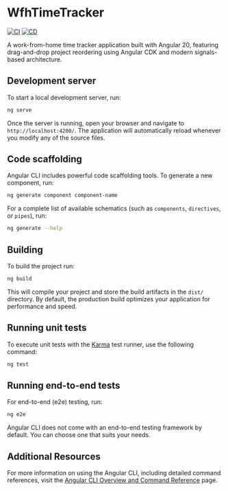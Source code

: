 # WfhTimeTracker

[![CI](https://github.com/anoaky/wfh-time-tracker/actions/workflows/tests.yml/badge.svg?branch=main)](https://github.com/anoaky/wfh-time-tracker/actions/workflows/tests.yml) [![CD](https://github.com/anoaky/wfh-time-tracker/actions/workflows/firebase-hosting-merge.yml/badge.svg)](https://github.com/anoaky/wfh-time-tracker/actions/workflows/firebase-hosting-merge.yml)

A work-from-home time tracker application built with Angular 20, featuring drag-and-drop project reordering using Angular CDK and modern signals-based architecture.

## Development server

To start a local development server, run:

```bash
ng serve
```

Once the server is running, open your browser and navigate to `http://localhost:4200/`. The application will automatically reload whenever you modify any of the source files.

## Code scaffolding

Angular CLI includes powerful code scaffolding tools. To generate a new component, run:

```bash
ng generate component component-name
```

For a complete list of available schematics (such as `components`, `directives`, or `pipes`), run:

```bash
ng generate --help
```

## Building

To build the project run:

```bash
ng build
```

This will compile your project and store the build artifacts in the `dist/` directory. By default, the production build optimizes your application for performance and speed.

## Running unit tests

To execute unit tests with the [Karma](https://karma-runner.github.io) test runner, use the following command:

```bash
ng test
```

## Running end-to-end tests

For end-to-end (e2e) testing, run:

```bash
ng e2e
```

Angular CLI does not come with an end-to-end testing framework by default. You can choose one that suits your needs.

## Additional Resources

For more information on using the Angular CLI, including detailed command references, visit the [Angular CLI Overview and Command Reference](https://angular.dev/tools/cli) page.
